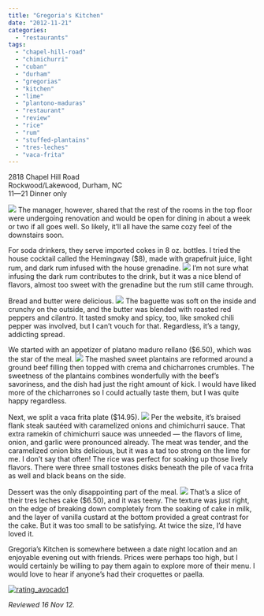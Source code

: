 ```yaml
---
title: "Gregoria's Kitchen"
date: "2012-11-21"
categories:
  - "restaurants"
tags:
  - "chapel-hill-road"
  - "chimichurri"
  - "cuban"
  - "durham"
  - "gregorias"
  - "kitchen"
  - "lime"
  - "plantono-maduras"
  - "restaurant"
  - "review"
  - "rice"
  - "rum"
  - "stuffed-plantains"
  - "tres-leches"
  - "vaca-frita"
---
```


2818 Chapel Hill Road\
Rockwood/Lakewood, Durham, NC\
$11—$21 Dinner only

 [![](https://thegourmez-wpmedia.s3.amazonaws.com/2024/07/gregorias_kitchen_5_small.jpg)](http://www.thegourmez.com/?attachment_id=) The manager, however, shared that the rest of the rooms in the top floor were undergoing renovation and would be open for dining in about a week or two if all goes well. So likely, it’ll all have the same cozy feel of the downstairs soon.

For soda drinkers, they serve imported cokes in 8 oz. bottles. I tried the house cocktail called the Hemingway ($8), made with grapefruit juice, light rum, and dark rum infused with the house grenadine. [![](https://thegourmez-wpmedia.s3.amazonaws.com/2024/07/gregorias_kitchen_2_small.jpg)](http://www.thegourmez.com/?attachment_id=) I’m not sure what infusing the dark rum contributes to the drink, but it was a nice blend of flavors, almost too sweet with the grenadine but the rum still came through.

Bread and butter were delicious. [![](https://thegourmez-wpmedia.s3.amazonaws.com/2024/07/gregorias_kitchen_1_small.jpg)](http://www.thegourmez.com/?attachment_id=) The baguette was soft on the inside and crunchy on the outside, and the butter was blended with roasted red peppers and cilantro. It tasted smoky and spicy, too, like smoked chili pepper was involved, but I can’t vouch for that. Regardless, it’s a tangy, addicting spread.

We started with an appetizer of platano maduro rellano ($6.50), which was the star of the meal. [![](https://thegourmez-wpmedia.s3.amazonaws.com/2024/07/gregorias_kitchen_3_small.jpg)](http://www.thegourmez.com/?attachment_id=) The mashed sweet plantains are reformed around a ground beef filling then topped with crema and chicharrones crumbles. The sweetness of the plantains combines wonderfully with the beef’s savoriness, and the dish had just the right amount of kick. I would have liked more of the chicharrones so I could actually taste them, but I was quite happy regardless.

Next, we split a vaca frita plate ($14.95). [![](https://thegourmez-wpmedia.s3.amazonaws.com/2024/07/gregorias_kitchen_4_small.jpg)](http://www.thegourmez.com/?attachment_id=) Per the website, it’s braised flank steak sautéed with caramelized onions and chimichurri sauce. That extra ramekin of chimichurri sauce was unneeded — the flavors of lime, onion, and garlic were pronounced already. The meat was tender, and the caramelized onion bits delicious, but it was a tad too strong on the lime for me. I don’t say that often! The rice was perfect for soaking up those lively flavors. There were three small tostones disks beneath the pile of vaca frita as well and black beans on the side.

Dessert was the only disappointing part of the meal. [![](https://thegourmez-wpmedia.s3.amazonaws.com/2024/07/gregorias_kitchen_6_small.jpg)](http://www.thegourmez.com/?attachment_id=) That’s a slice of their tres leches cake ($6.50), and it was teeny. The texture was just right, on the edge of breaking down completely from the soaking of cake in milk, and the layer of vanilla custard at the bottom provided a great contrast for the cake. But it was too small to be satisfying. At twice the size, I’d have loved it.

Gregoria’s Kitchen is somewhere between a date night location and an enjoyable evening out with friends. Prices were perhaps too high, but I would certainly be willing to pay them again to explore more of their menu. I would love to hear if anyone’s had their croquettes or paella.

[![](http://s3.amazonaws.com/thegourmez-wpmedia/2009/02/rating_avocado1.gif "rating_avocado1")](http://s3.amazonaws.com/thegourmez-wpmedia/2009/02/rating_avocado1.gif)

_Reviewed 16 Nov 12._
